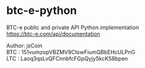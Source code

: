 btc-e-python
==========

BTC-e public and private API Python implementation  
https://btc-e.com/api/documentation

Author: jsCoin  
BTC : 151vumzopVBZMV9CtswFiumQBbEHcULPnG  
LTC : Laoq3qsLvQFCnnbfcFGpQyjy5kcK58bpen  
